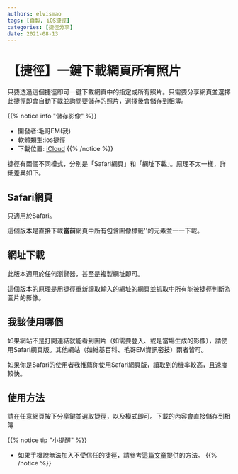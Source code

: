 ```yaml
---
authors: elvismao
tags: [自製, iOS捷徑]
categories: [捷徑分享]
date: 2021-08-13
---
```


# 【捷徑】一鍵下載網頁所有照片

只要透過這個捷徑即可一鍵下載網頁中的指定或所有照片。只需要分享網頁並選擇此捷徑即會自動下載並詢問要儲存的照片，選擇後會儲存到相簿。

<!--more-->

{{% notice info "儲存影像" %}}

* 開發者:毛哥EM(我)
* 軟體類型:ios捷徑
* 下載位置:
   [iCloud](https://www.icloud.com/shortcuts/1929e97c60ff4fada8b237a3823ceb85)
{{% /notice %}}

捷徑有兩個不同模式，分別是「Safari網頁」和「網址下載」。原理不太一樣，詳細差異如下。
## Safari網頁

只適用於Safari。

這個版本是直接下載**當前**網頁中所有包含圖像標籤'<img>'的元素並一一下載。

## 網址下載
此版本適用於任何瀏覽器，甚至是複製網址即可。

這個版本的原理是用捷徑重新讀取輸入的網址的網頁並抓取中所有能被捷徑判斷為圖片的影像。

## 我該使用哪個

如果網站不是打開連結就能看到圖片（如需要登入、或是當場生成的影像），請使用Safari網頁版。其他網站（如維基百科、毛哥EM資訊密技）兩者皆可。

如果你是Safari的使用者我推薦你使用Safari網頁版，讀取到的機率較高，且速度較快。

## 使用方法

請在任意網頁按下分享鍵並選取捷徑，以及模式即可。下載的內容會直接儲存到相簿

{{% notice tip "小提醒" %}}

* 如果手機說無法加入不受信任的捷徑，請參考[這篇文章](https://emtech.cc/post/shortcut-untrusted_shortcut/)提供的方法。
{{% /notice %}}
